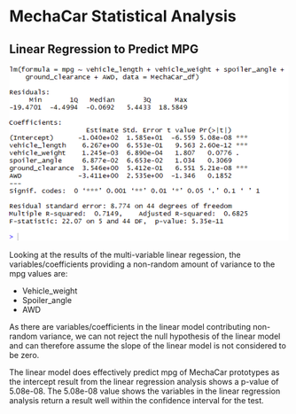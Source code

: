 # MechaCar Statistical Analysis

## Linear Regression to Predict MPG

![Linear Regression to Predict MPG](https://github.com/MattK1454/MechaCar_Statistical_Analysis/blob/main/images/linear_model_analysis.png)

Looking at the results of the multi-variable linear regession, the variables/coefficients providing a non-random amount of variance to the mpg values are:
- Vehicle_weight
- Spoiler_angle
- AWD

As there are variables/coefficients in the linear model contributing non-random variance, we can not reject the null hypothesis of the linear model and can therefore assume the slope of the linear model is not considered to be zero.

The linear model does effectively predict mpg of MechaCar prototypes as the intercept result from the linear regression analysis shows a p-value of 5.08e-08. The 5.08e-08 value shows the variables in the linear regression analysis return a result well within the confidence interval for the test.
